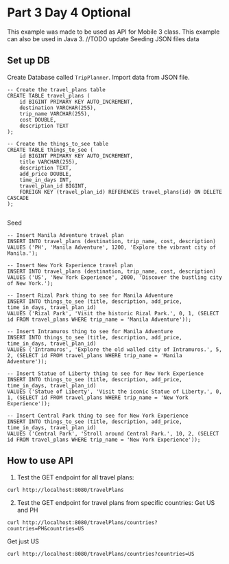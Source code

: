 # Part 3 Day 4 Optional

This example was made to be used as API for Mobile 3 class. This example can also be used in Java 3.
//TODO update Seeding JSON files data

## Set up DB

Create Database called `TripPlanner`. Import data from JSON file. 

```mysql
-- Create the travel_plans table
CREATE TABLE travel_plans (
    id BIGINT PRIMARY KEY AUTO_INCREMENT,
    destination VARCHAR(255),
    trip_name VARCHAR(255),
    cost DOUBLE,
    description TEXT
);

-- Create the things_to_see table
CREATE TABLE things_to_see (
    id BIGINT PRIMARY KEY AUTO_INCREMENT,
    title VARCHAR(255),
    description TEXT,
    add_price DOUBLE,
    time_in_days INT,
    travel_plan_id BIGINT,
    FOREIGN KEY (travel_plan_id) REFERENCES travel_plans(id) ON DELETE CASCADE
);


```

Seed

```mysql
-- Insert Manila Adventure travel plan
INSERT INTO travel_plans (destination, trip_name, cost, description)
VALUES ('PH', 'Manila Adventure', 1200, 'Explore the vibrant city of Manila.');

-- Insert New York Experience travel plan
INSERT INTO travel_plans (destination, trip_name, cost, description)
VALUES ('US', 'New York Experience', 2000, 'Discover the bustling city of New York.');

-- Insert Rizal Park thing to see for Manila Adventure
INSERT INTO things_to_see (title, description, add_price, time_in_days, travel_plan_id)
VALUES ('Rizal Park', 'Visit the historic Rizal Park.', 0, 1, (SELECT id FROM travel_plans WHERE trip_name = 'Manila Adventure'));

-- Insert Intramuros thing to see for Manila Adventure
INSERT INTO things_to_see (title, description, add_price, time_in_days, travel_plan_id)
VALUES ('Intramuros', 'Explore the old walled city of Intramuros.', 5, 2, (SELECT id FROM travel_plans WHERE trip_name = 'Manila Adventure'));

-- Insert Statue of Liberty thing to see for New York Experience
INSERT INTO things_to_see (title, description, add_price, time_in_days, travel_plan_id)
VALUES ('Statue of Liberty', 'Visit the iconic Statue of Liberty.', 0, 1, (SELECT id FROM travel_plans WHERE trip_name = 'New York Experience'));

-- Insert Central Park thing to see for New York Experience
INSERT INTO things_to_see (title, description, add_price, time_in_days, travel_plan_id)
VALUES ('Central Park', 'Stroll around Central Park.', 10, 2, (SELECT id FROM travel_plans WHERE trip_name = 'New York Experience'));

```

## How to use API

1. Test the GET endpoint for all travel plans:

```
curl http://localhost:8080/travelPlans
```

2. Test the GET endpoint for travel plans from specific countries:
   Get US and PH

```
curl http://localhost:8080/travelPlans/countries?countries=PH&countries=US
```

Get just US

```
curl http://localhost:8080/travelPlans/countries?countries=US
```
